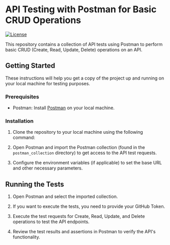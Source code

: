 # API Testing with Postman for Basic CRUD Operations

[![License](https://img.shields.io/badge/License-MIT-blue.svg)](https://opensource.org/licenses/MIT)

This repository contains a collection of API tests using Postman to perform basic CRUD (Create, Read, Update, Delete) operations on an API.

## Getting Started

These instructions will help you get a copy of the project up and running on your local machine for testing purposes.

### Prerequisites

- Postman: Install [Postman](https://www.postman.com/downloads/) on your local machine.

### Installation

1. Clone the repository to your local machine using the following command:

2. Open Postman and import the Postman collection (found in the `postman_collection` directory) to get access to the API test requests.

3. Configure the environment variables (if applicable) to set the base URL and other necessary parameters.

## Running the Tests

1. Open Postman and select the imported collection.

2. If you want to execute the tests, you need to provide your GitHub Token.

2. Execute the test requests for Create, Read, Update, and Delete operations to test the API endpoints.

3. Review the test results and assertions in Postman to verify the API's functionality.


